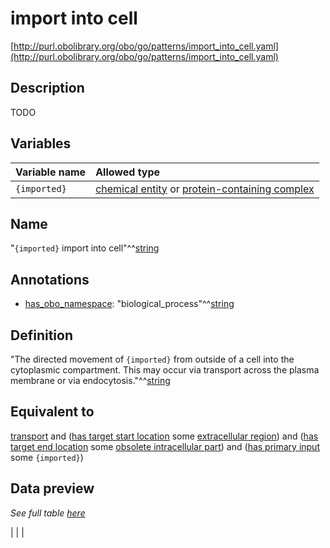 # import into cell

[http://purl.obolibrary.org/obo/go/patterns/import_into_cell.yaml](http://purl.obolibrary.org/obo/go/patterns/import_into_cell.yaml)

## Description

TODO




## Variables

| Variable name | Allowed type |
|:--------------|:-------------|
| `{imported}` | [chemical entity](http://purl.obolibrary.org/obo/CHEBI_24431) or [protein-containing complex](http://purl.obolibrary.org/obo/GO_0032991) |

## Name

"`{imported}` import into cell"^^[string](http://www.w3.org/2001/XMLSchema#string)

## Annotations

- [has_obo_namespace](http://www.geneontology.org/formats/oboInOwl#hasOBONamespace): "biological_process"^^[string](http://www.w3.org/2001/XMLSchema#string)

## Definition

"The directed movement of `{imported}` from outside of a cell into the cytoplasmic compartment. This may occur via transport across the plasma membrane or via endocytosis."^^[string](http://www.w3.org/2001/XMLSchema#string)

## Equivalent to

[transport](http://purl.obolibrary.org/obo/GO_0006810)  and ([has target start location](http://purl.obolibrary.org/obo/RO_0002338) some [extracellular region](http://purl.obolibrary.org/obo/GO_0005576))  and ([has target end location](http://purl.obolibrary.org/obo/RO_0002339) some [obsolete intracellular part](http://purl.obolibrary.org/obo/GO_0044424))  and ([has primary input](http://purl.obolibrary.org/obo/RO_0004009) some `{imported}`)







## Data preview

*See full table [here](https://github.com/geneontology/go-ontology/tree/master/src/design_patterns/import_into_cell.tsv)*

|  |
|


